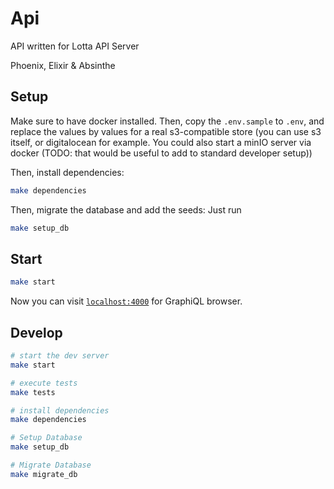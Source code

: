 # Api

API written for Lotta API Server

Phoenix, Elixir & Absinthe


## Setup

Make sure to have docker installed.
Then, copy the `.env.sample` to `.env`, and replace the values by values for a real s3-compatible store (you can use s3 itself, or digitalocean for example. You could also start a minIO server via docker (TODO: that would be useful to add to standard developer setup))

Then, install dependencies:

```bash
make dependencies
```

Then, migrate the database and add the seeds:
Just run

```bash
make setup_db
```

## Start


```bash
make start
```

Now you can visit [`localhost:4000`](http://localhost:4000/graphiql) for GraphiQL browser.

## Develop

```bash
# start the dev server
make start

# execute tests
make tests

# install dependencies
make dependencies

# Setup Database
make setup_db

# Migrate Database
make migrate_db
```
